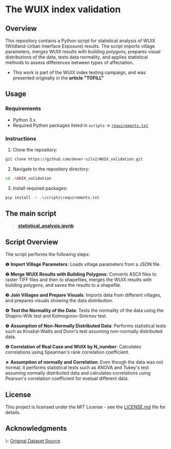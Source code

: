 # The WUIX index validation

## Overview

This repository contains a Python script for statistical analysis of WUIX (Wildland-Urban Interface Exposure) results. 
The script imports village parameters, merges WUIX results with building polygons, prepares visual distributions of the data, tests data normality, and applies statistical methods to assess differences between types of affectation.

* This work is part of the WUIX index testing campaign, and was presented originally in the **article "TOFILL"**

## Usage

### Requirements

- Python 3.x
- Required Python packages listed in `scripts` &#8594; [`requirements.txt`](https://github.com/dener-silv2/WUIX_validation/blob/main/script/requirements.txt) 

### Instructions

1. Clone the repository:

```bash
git clone https://github.com/dener-silv2/WUIX_validation.git
```

2. Navigate to the repository directory:

```bash
cd .\WUIX_validation
```

3. Install required packages:

```bash
pip install -r .\scripts\requirements.txt
```

## The main script

> [**statistical_analysis.ipynb**](https://github.com/dener-silv2/WUIX_validation/blob/main/script/statistical_analysis.ipynb)


## Script Overview

The script performs the following steps:

&#10102;   **Import Village Parameters**: Loads village parameters from a JSON file.

&#10103;   **Merge WUIX Results with Building Polygons**: Converts ASCII files to raster TIFF files and then to shapefiles, merges the WUIX results with building polygons, and saves the results to a shapefile.

&#10104;   **Join Villages and Prepare Visuals**: Imports data from different villages, and prepares visuals showing the data distribution.

&#10105;   **Test the Normality of the Data**: Tests the normality of the data using the Shapiro-Wilk test and Kolmogorov-Smirnov test.

&#10106;   **Assumption of Non-Normally Distributed Data**: Performs statistical tests such as Kruskal-Wallis and Dunn's test assuming non-normally distributed data.

&#10107;   **Correlation of Real Case and WUIX by N_number**: Calculates correlations using Spearman's rank correlation coefficient.

&#10148;   **Assumption of normally and Correlation**: Even though the data was not normal, it performs statistical tests such as ANOVA and Tukey's test assuming normally distributed data and calculates correlations using Pearson's correlation coefficient for evetual different data.

## License

This project is licensed under the MIT License - see the [LICENSE.md](LICENSE.md) file for details.

## Acknowledgments

\\- [Original Dataset Source](https://example.com)
